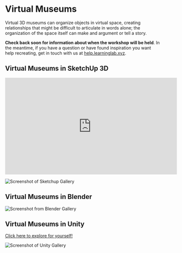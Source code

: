 # Virtual Museums
Virtual 3D museums can organize objects in virtual space, creating relationships that might be difficult to articulate in words alone; the organization of the space itself can make and argument or tell a story.

**Check back soon for information about when the workshop will be held**. In the meantime, if you have a question or have found inspiration you want help recreating, get in touch with us at [help.learninglab.xyz](http://help.learninglab.xyz).

## Virtual Museums in SketchUp 3D
<iframe width="560" height="315" src="https://www.youtube.com/embed/Fnac89LWynA" frameborder="0" allow="accelerometer; autoplay; clipboard-write; encrypted-media; gyroscope; picture-in-picture" allowfullscreen></iframe>

![Screenshot of Sketchup Gallery](https://files.slack.com/files-pri/T0HTW3H0V-F01NLMNNMU4/sketchupgallery.png?pub_secret=020f61dc17)

## Virtual Museums in Blender

![Screenshot from Blender Gallery](https://files.slack.com/files-pri/T0HTW3H0V-F01N7MWD97G/blendergallerytile.png?pub_secret=7619e8d151)

## Virtual Museums in Unity

[Click here to explore for yourself!](https://caseycann.github.io/yokai-gallery/index.html)

![Screenshot of Unity Gallery](https://files.slack.com/files-pri/T0HTW3H0V-F01N7KLSUMU/screen_shot_2021-02-17_at_11.32.22_am.png?pub_secret=7132670490)
